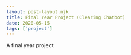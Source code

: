 ```yaml
---
layout: post-layout.njk
title: Final Year Project (Clearing Chatbot)
date: 2020-05-15
tags: ['project']
---
```


A final year project